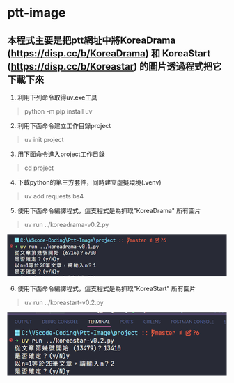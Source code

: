 # ptt-image
## 本程式主要是把ptt網址中將KoreaDrama (https://disp.cc/b/KoreaDrama) 和 KoreaStart (https://disp.cc/b/Koreastar) 的圖片透過程式把它下載下來

1. 利用下列命令取得uv.exe工具
> python -m pip install uv

2. 利用下面命令建立工作目錄project
> uv init project

3. 用下面命令進入project工作目錄
> cd project

4. 下載python的第三方套件，同時建立虛擬環境(.venv)
> uv add requests bs4

5. 使用下面命令編譯程式，這支程式是為抓取"KoreaDrama" 所有圖片
> uv run ../koreadrama-v0.2.py
> 
![](image/koreadrama-doc001.png)

6. 使用下面命令編譯程式，這支程式是為抓取"KoreaStart" 所有圖片
> uv run ../koreastart-v0.2.py
>
![](image/koreastar-doc001.png)




